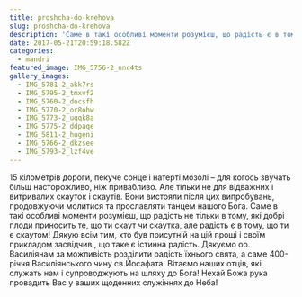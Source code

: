 ```yaml
---
title: proshcha-do-krehova
slug: proshcha-do-krehova
description: 'Саме в такі особливі моменти розумієш, що радість є в тому, що ти скаут!'
date: 2017-05-21T20:59:18.582Z
categories:
  - mandri
featured_image: IMG_5756-2_nnc4ts
gallery_images:
  - IMG_5781-2_akk7rs
  - IMG_5795-2_tmxvf2
  - IMG_5760-2_docsfh
  - IMG_5770-2_or8ohw
  - IMG_5773-2_uqqk8a
  - IMG_5775-2_ddpaqe
  - IMG_5811-2_hugeni
  - IMG_5766-2_dkzsee
  - IMG_5793-2_lzf4ve
---
```

15 кілометрів дороги, пекуче сонце і натерті мозолі – для когось звучать більш насторожливо, ніж привабливо. Але тільки не для відважних і витривалих скауток і скаутів. Вони  вистояли після цих випробувань, продовжуючи молитися та прославляти танцем нашого Бога.  Саме в такі особливі моменти розумієш, що радість не тільки в тому,  які добрі плоди приносить те, що ти скаут чи скаутка, але радість є в тому, що ти є скаутом!
Дякую всім тим,  хто був присутній на цій прощі і своїм прикладом засвідчив , що таке є істинна радість. Дякуємо оо. Василіянам за можливість розділити радість їхнього свята, а саме 400-річчя Василіянського чину св.Йосафата.  Вітаємо наших отців, які служать нам і супроводжують на шляху до Бога! Нехай Божа рука провадить Вас у ваших щоденних служіннях до Неба!
